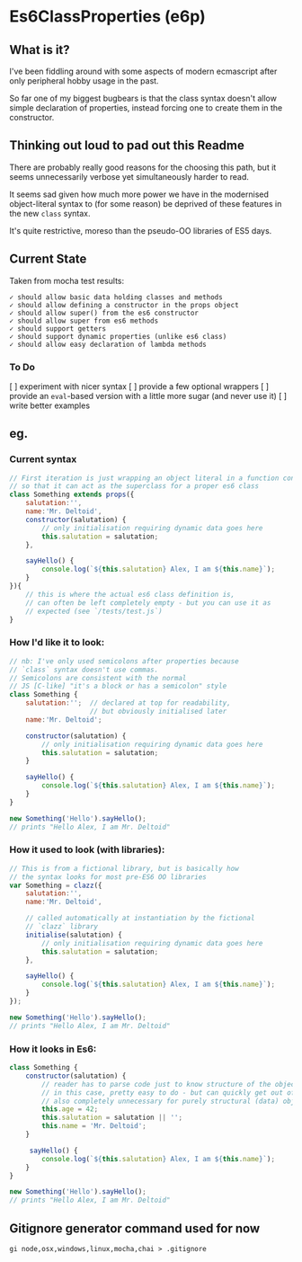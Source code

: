 # Es6ClassProperties (e6p)

## What is it?

I've been fiddling around with some aspects of modern ecmascript after only peripheral hobby usage in the past.

So far one of my biggest bugbears is that the class syntax doesn't allow simple declaration of properties, instead forcing one to create them in the constructor.

## Thinking out loud to pad out this Readme

There are probably really good reasons for the choosing this path, but it seems unnecessarily verbose yet simultaneously harder to read.

It seems sad given how much more power we have in the modernised object-literal syntax to (for some reason) be deprived of these features in the new `class` syntax.

It's quite restrictive, moreso than the pseudo-OO libraries of ES5 days.

## Current State

Taken from mocha test results:

    ✓ should allow basic data holding classes and methods
    ✓ should allow defining a constructor in the props object
    ✓ should allow super() from the es6 constructor
    ✓ should allow super from es6 methods
    ✓ should support getters
    ✓ should support dynamic properties (unlike es6 class)
    ✓ should allow easy declaration of lambda methods

### To Do

[ ] experiment with nicer syntax
[ ] provide a few optional wrappers
[ ] provide an `eval`-based version with a little more sugar (and never use it)
[ ] write better examples

## eg.

### Current syntax

```js
// First iteration is just wrapping an object literal in a function constructor
// so that it can act as the superclass for a proper es6 class
class Something extends props({
    salutation:'',
    name:'Mr. Deltoid',
    constructor(salutation) {
        // only initialisation requiring dynamic data goes here
        this.salutation = salutation;
    },

    sayHello() { 
        console.log(`${this.salutation} Alex, I am ${this.name}`);
    }
}){
    // this is where the actual es6 class definition is, 
    // can often be left completely empty - but you can use it as
    // expected (see `/tests/test.js`)
}
```

### How I'd like it to look:
```js
// nb: I've only used semicolons after properties because 
// `class` syntax doesn't use commas.
// Semicolons are consistent with the normal 
// JS [C-like] "it's a block or has a semicolon" style
class Something {
    salutation:'';  // declared at top for readability, 
                    // but obviously initialised later
    name:'Mr. Deltoid';

    constructor(salutation) {
        // only initialisation requiring dynamic data goes here
        this.salutation = salutation;
    }

    sayHello() { 
        console.log(`${this.salutation} Alex, I am ${this.name}`);
    }
}

new Something('Hello').sayHello();
// prints "Hello Alex, I am Mr. Deltoid"
```

### How it used to look (with libraries):
```js
// This is from a fictional library, but is basically how
// the syntax looks for most pre-ES6 OO libraries
var Something = clazz({
    salutation:'',
    name:'Mr. Deltoid',

    // called automatically at instantiation by the fictional
    // `clazz` library
    initialise(salutation) {
        // only initialisation requiring dynamic data goes here
        this.salutation = salutation;
    },

    sayHello() { 
        console.log(`${this.salutation} Alex, I am ${this.name}`);
    }
});

new Something('Hello').sayHello();
// prints "Hello Alex, I am Mr. Deltoid"
```

### How it looks in Es6:
```js
class Something {
    constructor(salutation) {
        // reader has to parse code just to know structure of the object
        // in this case, pretty easy to do - but can quickly get out of hand.
        // also completely unnecessary for purely structural (data) objects
        this.age = 42;
        this.salutation = salutation || '';
        this.name = 'Mr. Deltoid';
    }

     sayHello() { 
        console.log(`${this.salutation} Alex, I am ${this.name}`);
    }   
}

new Something('Hello').sayHello();
// prints "Hello Alex, I am Mr. Deltoid"
```

## Gitignore generator command used for now

```
gi node,osx,windows,linux,mocha,chai > .gitignore
```
